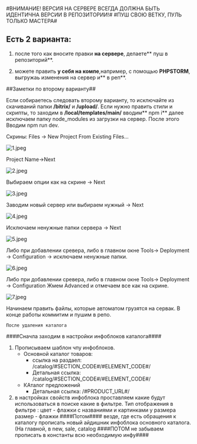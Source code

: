 #ВНИМАНИЕ! ВЕРСИЯ НА СЕРВЕРЕ ВСЕГДА ДОЛЖНА БЫТЬ ИДЕНТИЧНА ВЕРСИИ В РЕПОЗИТОРИИ!#
#ПУШ СВОЮ ВЕТКУ, ПУЛЬ ТОЛЬКО МАСТЕРА#
## Есть 2 варианта: ##

1) после того как вносите правки **на сервере**, делаете** пуш  в репозиторий**. 

2) можете править **у себя на компе**,например, с помощью **PHPSTORM**, выгружаь изменения на сервер и** в реп**. 


##Заметки по второму варианту##

Если собираетесь следовать второму варианту, то исключайте из скачиваний папки **/bitrix/** и **/upload/**. 
Если нужно править стили и скрипты, то заходим в **/local/templates/main/** вводим** npm i** далее исключаем папку node_modules из загрузки на сервер. После этого Вводим npm run dev.

Скрины: 
Files -> New Project From Existing Files...

![1.jpeg](http://www.imghost.in/img/2017-07/03/nl4ak342h078kn3we8u9mpcaj.jpg)

Project Name->Next

![2.jpeg](http://www.imghost.in/img/2017-07/03/jzp45yhfsiqkbhsadplri8vgr.jpg)

Выбираем опции как на скрине -> Next

![3.jpeg](http://www.imghost.in/img/2017-07/03/us8wtg6ivzcj7i3fycg7uh0as.jpg)

Заводим новый сервер или выбираем нужный -> Next

![4.jpeg](http://www.imghost.in/img/2017-07/03/qipco8w85iqaezv4361ax6z1b.jpg)

Исключаем ненужные папки сервера -> Next

![5.jpeg](http://www.imghost.in/img/2017-07/03/wkiwl2dugf9d278am9ebt84px.jpg)

Либо при добавлении сревера, либо в главном окне Tools-> Deployment -> Configuration -> исключаем ненужные папки.

![6.jpeg](http://www.imghost.in/img/2017-07/03/5csu3ugd43ou702b85353g27i.jpg)

Либо при добавлении сревера, либо в главном окне Tools-> Deployment -> Configuration Жмем Advanced и отмечаем все как на скрине.

![7.jpeg](http://www.imghost.in/img/2017-07/03/l5c1r83asvyzore9ndzpaui5n.jpg)

Начинаем править файлы, которые автоматом грузятся на сервак. В конце работы коммитим и пушим в репо.


```
После удаления каталога
```
####Сначла заходим в настройки инфоблоков каталога####
1) Прописываем шаблон чпу инфоблоков. 
    - Основной каталог товаров: 
         - ссылка на раздаел: /catalog/#SECTION_CODE#/#ELEMENT_CODE#/
         - Детальная ссылка: /catalog/#SECTION_CODE#/#ELEMENT_CODE#/
    - КАталог предложений
        - Детальная ссылка: /#PRODUCT_URL#/
2) в настройках свойств инфоблока проставляем какие будут использоваться в поиске какие в фильтре.
Тип отображения в фильтре :
цвет - флажки с названиями и картинками у размера
размер - флажки
####Потом####
везде, где есть обращения к каталогу прописать новый айдишник инфоблока основного каталога. (На главной, в new, sale, catalog
####ПОТОМ не забываем прописать в константы всю необходимую инфу####